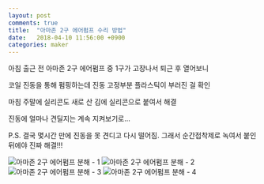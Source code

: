 ```yaml
---
layout: post
comments: true
title:  "아마존 2구 에어펌프 수리 방법"
date:   2018-04-10 11:56:00 +0900
categories: maker
---
```

아침 출근 전 아마존 2구 에어펌프 중 1구가 고장나서 퇴근 후 열어보니

코일 진동을 통해 펌핑하는데 진동 고정부분 플라스틱이 부러진 걸 확인

마침 주말에 실리콘도 새로 산 김에 실리콘으로 붙여서 해결

진동에 얼마나 견딜지는 계속 지켜보기로...

P.S. 결국 몇시간 만에 진동을 못 견디고 다시 떨어짐. 그래서 순간접착제로 녹여서 붙인 뒤에야 진짜 해결!!!

![아마존 2구 에어펌프 분해 - 1](/assets/20180410_221740.jpg)
![아마존 2구 에어펌프 분해 - 2](/assets/20180410_221807.jpg)
![아마존 2구 에어펌프 분해 - 3](/assets/20180410_221820.jpg)
![아마존 2구 에어펌프 분해 - 4](/assets/20180410_222820.jpg)
